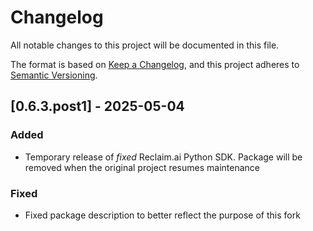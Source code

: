 # Changelog

All notable changes to this project will be documented in this file.

The format is based on [Keep a Changelog](https://keepachangelog.com/en/1.0.0/),
and this project adheres to [Semantic Versioning](https://semver.org/spec/v2.0.0.html).

## [0.6.3.post1] - 2025-05-04

### Added

- Temporary release of *fixed* Reclaim.ai Python SDK. Package will be removed when the original project resumes maintenance

### Fixed

- Fixed package description to better reflect the purpose of this fork
